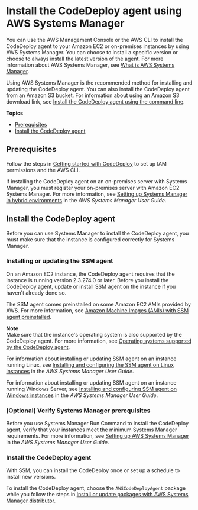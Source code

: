 # Install the CodeDeploy agent using AWS Systems Manager<a name="codedeploy-agent-operations-install-ssm"></a>

You can use the AWS Management Console or the AWS CLI to install the CodeDeploy agent to your Amazon EC2 or on\-premises instances by using AWS Systems Manager\. You can choose to install a specific version or choose to always install the latest version of the agent\. For more information about AWS Systems Manager, see [What is AWS Systems Manager](https://docs.aws.amazon.com/systems-manager/latest/userguide/what-is-systems-manager.html)\. 

 Using AWS Systems Manager is the recommended method for installing and updating the CodeDeploy agent\. You can also install the CodeDeploy agent from an Amazon S3 bucket\. For information about using an Amazon S3 download link, see [Install the CodeDeploy agent using the command line](codedeploy-agent-operations-install-cli.md)\. 

**Topics**
+ [Prerequisites](#install-codedeploy-agent-prereqs)
+ [Install the CodeDeploy agent](#download-codedeploy-agent-on-EC2-Instance)

## Prerequisites<a name="install-codedeploy-agent-prereqs"></a>

Follow the steps in [Getting started with CodeDeploy](getting-started-codedeploy.md) to set up IAM permissions and the AWS CLI\.

If installing the CodeDeploy agent on an on\-premises server with Systems Manager, you must register your on\-premises server with Amazon EC2 Systems Manager\. For more information, see [ Setting up Systems Manager in hybrid environments](https://docs.aws.amazon.com/systems-manager/latest/userguide/systems-manager-managedinstances.html) in the *AWS Systems Manager User Guide*\.

## Install the CodeDeploy agent<a name="download-codedeploy-agent-on-EC2-Instance"></a>

Before you can use Systems Manager to install the CodeDeploy agent, you must make sure that the instance is configured correctly for Systems Manager\.

### Installing or updating the SSM agent<a name="update-SSM-Agent-EC2instance"></a>

On an Amazon EC2 instance, the CodeDeploy agent requires that the instance is running version 2\.3\.274\.0 or later\. Before you install the CodeDeploy agent, update or install SSM agent on the instance if you haven't already done so\. 

The SSM agent comes preinstalled on some Amazon EC2 AMIs provided by AWS\. For more information, see [Amazon Machine Images \(AMIs\) with SSM agent preinstalled](https://docs.aws.amazon.com/systems-manager/latest/userguide/ami-preinstalled-agent.html)\.

**Note**  
Make sure that the instance's operating system is also supported by the CodeDeploy agent\. For more information, see [Operating systems supported by the CodeDeploy agent](codedeploy-agent.md#codedeploy-agent-supported-operating-systems)\.

For information about installing or updating SSM agent on an instance running Linux, see [Installing and configuring the SSM agent on Linux instances](https://docs.aws.amazon.com/systems-manager/latest/userguide/sysman-install-ssm-agent.html) in the *AWS Systems Manager User Guide*\.

For information about installing or updating SSM agent on an instance running Windows Server, see [ Installing and configuring SSM agent on Windows instances](https://docs.aws.amazon.com/systems-manager/latest/userguide/sysman-install-ssm-win.html) in the *AWS Systems Manager User Guide*\.

### \(Optional\) Verify Systems Manager prerequisites<a name="install-codedeploy-agent-minimum-requirements"></a>

Before you use Systems Manager Run Command to install the CodeDeploy agent, verify that your instances meet the minimum Systems Manager requirements\. For more information, see [Setting up AWS Systems Manager](https://docs.aws.amazon.com/systems-manager/latest/userguide/systems-manager-setting-up.html) in the *AWS Systems Manager User Guide*\.

### Install the CodeDeploy agent<a name="install-codedeploy-agent-EC2"></a>

With SSM, you can install the CodeDeploy once or set up a schedule to install new versions\.

 To install the CodeDeploy agent, choose the `AWSCodeDeployAgent` package while you follow the steps in [Install or update packages with AWS Systems Manager distributor](https://docs.aws.amazon.com/systems-manager/latest/userguide/distributor-working-with-packages-deploy.html)\. 